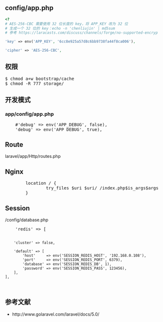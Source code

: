 ## config/app.php
```php
<?
# AES-256-CBC 需要使用 32 位长度的 key，将 APP_KEY 改为 32 位
# 生成一个 32 位的 key：echo -n 'chenliujin' | md5sum
# 参考 https://laracasts.com/discuss/channels/forge/no-supported-encrypter-found-the-cipher-and-or-key-length-are-invalid-with-laravel-51?page=2

'key' => env('APP_KEY', '6cc8e925a57d8c6bb9738fa44f8ca006'),

'cipher' => 'AES-256-CBC',
```






<h2>权限</h2>
<pre>
$ chmod a+w bootstrap/cache
$ chmod -R 777 storage/
</pre>

<h2>开发模式</h2>
<h3>app/config/app.php</h3>
<pre>
	#'debug' => env('APP_DEBUG', false),
    'debug' => env('APP_DEBUG', true),
</pre>

<h2>Route</h2>
<p>laravel/app/Http/routes.php</p>

<h2>Nginx</h2>
<pre>
        location / {
                try_files $uri $uri/ /index.php$is_args$args;
        }
</pre>

<h2>Session</h2>
<p>/config/database.php</p>
<pre>
    'redis' => [

        'cluster' => false,

        'default' => [
            'host'     => env('SESSION_REDIS_HOST', '192.168.0.108'),
            'port'     => env('SESSION_REDIS_PORT', 6379),
            'database' => env('SESSION_REDIS_DB', 1),
            'password' => env('SESSION_REDIS_PASS', 123456),
        ],
    ],
</pre>

<h2>参考文献</h2>
<ul>
	<li>http://www.golaravel.com/laravel/docs/5.0/</li>
</ul>

